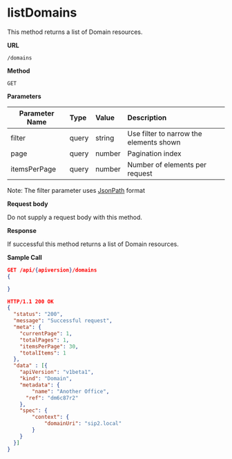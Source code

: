 # listDomains

This method returns a list of Domain resources.

**URL**

`/domains`

**Method**

`GET`

**Parameters**

| Parameter Name | Type   | Value | Description
| ---  | :--------- |  :--------- |  :--------- |
| filter |  query | string | Use filter to narrow the elements shown |
| page   |  query | number | Pagination index |
| itemsPerPage |  query | number | Number of elements per request |

Note: The filter parameter uses [JsonPath](https://github.com/json-path/JsonPath) format

**Request body**

Do not supply a request body with this method.

**Response**

If successful this method returns a list of Domain resources.

**Sample Call**

```json
GET /api/{apiversion}/domains
{

}

HTTP/1.1 200 OK
{
  "status": "200",
  "message": "Successful request",
  "meta": {
    "currentPage": 1,
    "totalPages": 1,
    "itemsPerPage": 30,
    "totalItems": 1
  },  
  "data" : [{
  	"apiVersion": "v1beta1",
  	"kind": "Domain",
  	"metadata": {
  		"name": "Another Office",
      "ref": "dm6c87r2"
  	},
  	"spec": {
  		"context": {
  			"domainUri": "sip2.local"
  		}
  	}
  }]
}
```
